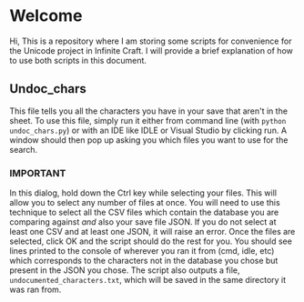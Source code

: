 # Welcome
Hi, This is a repository where I am storing some scripts for convenience for the Unicode project in Infinite Craft. I will provide a brief explanation of how to use both scripts in this document.
## Undoc_chars
This file tells you all the characters you have in your save that aren't in the sheet.
To use this file, simply run it either from command line (with `python undoc_chars.py`) or with an IDE like IDLE or Visual Studio by clicking run. A window should then pop up asking you which files you want to use for the search. 
### IMPORTANT
In this dialog, hold down the Ctrl key while selecting your files. This will allow you to select any number of files at once. You will need to use this technique to select all the CSV files which contain the database you are comparing against *and* also your save file JSON. If you do not select at least one CSV and at least one JSON, it will raise an error.
Once the files are selected, click OK and the script should do the rest for you. You should see lines printed to the console of wherever you ran it from (cmd, idle, etc) which corresponds to the characters not in the database you chose but present in the JSON you chose. The script also outputs a file, `undocumented_characters.txt`, which will be saved in the same directory it was ran from.

